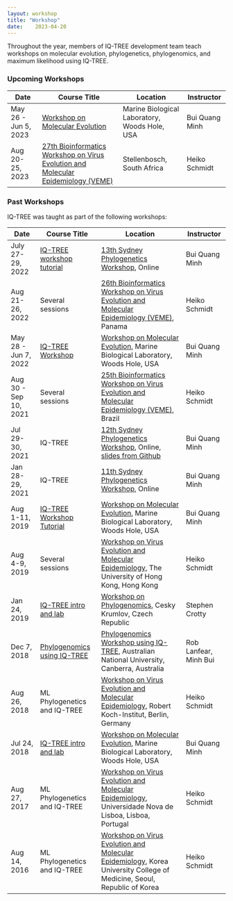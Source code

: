 ```yaml
---
layout: workshop
title: "Workshop"
date:    2023-04-20
---
```


Throughout the year, members of IQ-TREE development team teach workshops on molecular evolution, phylogenetics, phylogenomics, and maximum likelihood using IQ-TREE.

### Upcoming Workshops


| Date |  Course Title | Location | Instructor |
|------|---------------|----------------------------|-------------|
| May 26 - Jun 5, 2023 | [Workshop on Molecular Evolution](https://molevolworkshop.github.io) | Marine Biological Laboratory, Woods Hole, USA | Bui Quang Minh |
| Aug 20-25, 2023 | [27th Bioinformatics Workshop on Virus Evolution and Molecular Epidemiology (VEME)](https://veme.climade.health/27th-international-bioinformatics-workshop-on-virus-evolution-and-molecular-epidemiology-veme/) | Stellenbosch, South Africa | Heiko Schmidt |

### Past Workshops

IQ-TREE was taught as part of the following workshops:

| Date |  Course Title | Location | Instructor |
|------|---------------|----------------------------|-------------|
| July 27-29, 2022 | [IQ-TREE workshop tutorial](sydney2022) | [13th Sydney Phylogenetics Workshop](https://meep.sydney.edu.au/workshops/), Online | Bui Quang Minh |
| Aug 21-26, 2022 | Several sessions | [26th Bioinformatics Workshop on Virus Evolution and Molecular Epidemiology (VEME)](https://rega.kuleuven.be/cev/veme-workshop/2022), Panama | Heiko Schmidt |
| May 28 - Jun 7, 2022 | [IQ-TREE Workshop](molevol2022) | [Workshop on Molecular Evolution](https://molevolworkshop.github.io), Marine Biological Laboratory, Woods Hole, USA | Bui Quang Minh |
| Aug 30 - Sep 10, 2021 | Several sessions | [25th Bioinformatics Workshop on Virus Evolution and Molecular Epidemiology (VEME)](https://rega.kuleuven.be/cev/veme-workshop/2021), Brazil | Heiko Schmidt |
| Jul 29-30, 2021 | IQ-TREE | [12th Sydney Phylogenetics Workshop](https://meep.sydney.edu.au/workshops/), Online, [slides from Github](https://github.com/simon-ho/SydneyPhyloWorkshop) | Bui Quang Minh |
| Jan 28-29, 2021 | IQ-TREE | [11th Sydney Phylogenetics Workshop](https://meep.sydney.edu.au/workshops/), Online | Bui Quang Minh |
| Aug 1-11, 2019 | [IQ-TREE Workshop Tutorial](molevol2019) | [Workshop on Molecular Evolution](https://molevol.mbl.edu), Marine Biological Laboratory, Woods Hole, USA | Bui Quang Minh |
| Aug 4-9, 2019 | Several sessions | [Workshop on Virus Evolution and Molecular Epidemiology](https://rega.kuleuven.be/cev/veme-workshop/2019), The University of Hong Kong, Hong Kong | Heiko Schmidt |
| Jan 24, 2019 | [IQ-TREE intro and lab](ck2019) | [Workshop on Phylogenomics](http://evomics.org/workshops/2019-workshop-on-phylogenomics-cesky-krumlov/), Cesky Krumlov, Czech Republic | Stephen Crotty |
| Dec 7, 2018 | [Phylogenomics using IQ-TREE](anu2018) | [Phylogenomics Workshop using IQ-TREE](http://cba.anu.edu.au/news-events/phylogenomics-workshop-using-iq-tree), Australian National University, Canberra, Australia | Rob Lanfear, Minh Bui |
| Aug 26, 2018 | ML Phylogenetics and IQ-TREE | [Workshop on Virus Evolution and Molecular Epidemiology](https://rega.kuleuven.be/cev/veme-workshop/2018), Robert Koch-Institut, Berlin, Germany | Heiko Schmidt |
| Jul 24, 2018 | [IQ-TREE intro and lab](molevol2018) | [Workshop on Molecular Evolution](https://molevol.mbl.edu), Marine Biological Laboratory, Woods Hole, USA | Bui Quang Minh |
| Aug 27, 2017 | ML Phylogenetics and IQ-TREE | [Workshop on Virus Evolution and Molecular Epidemiology](https://rega.kuleuven.be/cev/veme-workshop/2017), Universidade Nova de Lisboa, Lisboa, Portugal | Heiko Schmidt |
| Aug 14, 2016 | ML Phylogenetics and IQ-TREE | [Workshop on Virus Evolution and Molecular Epidemiology](https://rega.kuleuven.be/cev/veme-workshop/2016), Korea University College of Medicine, Seoul, Republic of Korea | Heiko Schmidt |

